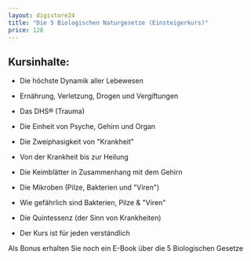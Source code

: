 ```yaml
---
layout: digistore24
title: "Die 5 Biologischen Naturgesetze (Einsteigerkurs)"
price: 128
---
```

<h2>Kursinhalte:</h2>
<ul><li>
<p>Die h&#xF6;chste Dynamik aller Lebewesen</p>
</li>
<li>
<p>Ern&#xE4;hrung, Verletzung, Drogen und Vergiftungen</p>
</li>
<li>
<p>Das DHS&#xAE; (Trauma)</p>
</li>
<li>
<p>Die Einheit von Psyche, Gehirn und Organ</p>
</li>
<li>
<p>Die Zweiphasigkeit von &quot;Krankheit&quot;</p>
</li>
<li>
<p>Von der Krankheit bis zur Heilung</p>
</li>
<li>
<p>Die Keimbl&#xE4;tter in Zusammenhang mit dem Gehirn</p>
</li>
<li>
<p>Die Mikroben (Pilze, Bakterien und &quot;Viren&quot;)</p>
</li>
<li>
<p>Wie gef&#xE4;hrlich sind Bakterien, Pilze &amp; &quot;Viren&quot;</p>
</li>
<li>
<p>Die Quintessenz (der Sinn von Krankheiten)</p>
</li>
<li>
<p>Der Kurs ist f&#xFC;r jeden verst&#xE4;ndlich</p>
</li>
</ul><div>Als Bonus erhalten Sie noch ein E-Book &#xFC;ber die 5 Biologischen Gesetze</div>